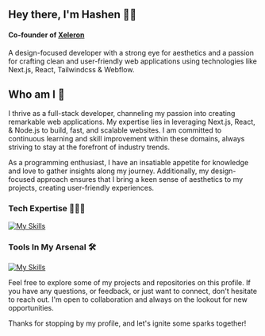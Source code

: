 ## Hey there, I'm Hashen  👋🏻 
#### Co-founder of [Xeleron](https://xeleron.dev)
A design-focused developer with a strong eye for aesthetics and a passion for crafting clean and user-friendly web applications using technologies like Next.js, React, Tailwindcss &  Webflow.

## Who am I 👀
I thrive as a full-stack developer, channeling my passion into creating remarkable web applications. My expertise lies in leveraging  Next.js, React, & Node.js to build, fast, and scalable websites. I am committed to continuous learning and skill improvement within these domains, always striving to stay at the forefront of industry trends.

As a programming enthusiast, I have an insatiable appetite for knowledge and love to gather insights along my journey. Additionally, my design-focused approach ensures that I bring a keen sense of aesthetics to my projects, creating user-friendly experiences.




### Tech Expertise 🧑🏻‍💻

[![My Skills](https://skillicons.dev/icons?i=nextjs,react,tailwind,vue,express,nodejs,js,ts,py&theme=dark)](https://xeleron.dev)

### Tools In My Arsenal 🛠️

[![My Skills](https://skillicons.dev/icons?i=vercel,github,vscode,figma,webflow,postman,git,prisma,planetscale,docker,aws,gcp,azure&theme=dark)](https://xeleron.dev)





Feel free to explore some of my projects and repositories on this profile. If you have any questions, or feedback, or just want to connect, don't hesitate to reach out. I'm open to collaboration and always on the lookout for new opportunities.

Thanks for stopping by my profile, and let's ignite some sparks together! 
